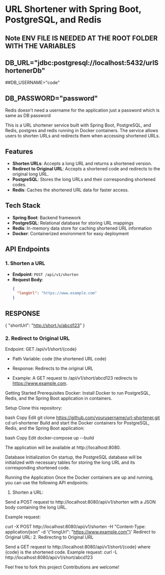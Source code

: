 # URL Shortener with Spring Boot, PostgreSQL, and Redis
## Note ENV FILE IS NEEDED AT THE ROOT FOLDER WITH THE VARIABLES

## DB_URL="jdbc:postgresql://localhost:5432/urlShortenerDb"
##DB_USERNAME="code"
## DB_PASSWORD="password"
Redis doesn't need a username for the application just a password which is same as DB password

This is a URL shortener service built with Spring Boot, PostgreSQL, and Redis, postgres and redis running in Docker containers. The service allows users to shorten URLs and redirects them when accessing shortened URLs.

## Features

- **Shorten URLs**: Accepts a long URL and returns a shortened version.
- **Redirect to Original URL**: Accepts a shortened code and redirects to the original long URL.
- **PostgreSQL**: Stores the long URLs and their corresponding shortened codes.
- **Redis**: Caches the shortened URL data for faster access.

## Tech Stack
- **Spring Boot**: Backend framework
- **PostgreSQL**: Relational database for storing URL mappings
- **Redis**: In-memory data store for caching shortened URL information
- **Docker**: Containerized environment for easy deployment

## API Endpoints

### 1. Shorten a URL

- **Endpoint**: `POST /api/v1/shorten`
- **Request Body**:
  ```json
  {
    "longUrl": "https://www.example.com"
  }
## RESPONSE
{
"shortUrl": "http://short.ly/abcd123"
}
### 2. Redirect to Original URL
   Endpoint: GET /api/v1/short/{code}

- Path Variable: code (the shortened URL code)

- Response: Redirects to the original URL

- Example: A GET request to /api/v1/short/abcd123 redirects to https://www.example.com.

Getting Started
Prerequisites
Docker: Install Docker to run PostgreSQL, Redis, and the Spring Boot application in containers.

Setup
Clone this repository:

bash
Copy
Edit
git clone https://github.com/yourusername/url-shortener.git
cd url-shortener
Build and start the Docker containers for PostgreSQL, Redis, and the Spring Boot application:

bash
Copy
Edit
docker-compose up --build

The application will be available at http://localhost:8080.

Database Initialization
On startup, the PostgreSQL database will be initialized with necessary tables for storing the long URL and its corresponding shortened code.

Running the Application
Once the Docker containers are up and running, you can use the following API endpoints:

1. Shorten a URL:

Send a POST request to http://localhost:8080/api/v1/shorten with a JSON body containing the long URL.

Example request:

curl -X POST http://localhost:8080/api/v1/shorten -H "Content-Type: application/json" -d '{"longUrl": "https://www.example.com"}'
Redirect to Original URL:
2. Redirecting to Original URL

Send a GET request to http://localhost:8080/api/v1/short/{code} where {code} is the shortened code.
Example request:
curl -L http://localhost:8080/api/v1/short/abcd123

Feel free to fork this project Contributions are welcome!

